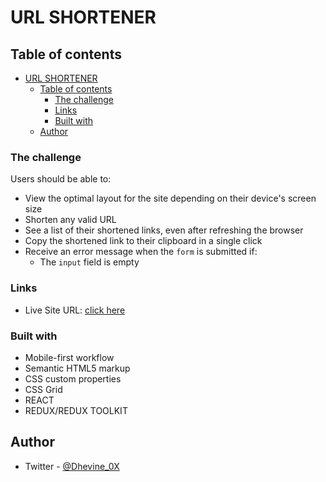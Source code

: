 # URL SHORTENER

## Table of contents

- [URL SHORTENER](#url-shortener)
  - [Table of contents](#table-of-contents)
    - [The challenge](#the-challenge)
    - [Links](#links)
    - [Built with](#built-with)
  - [Author](#author)

### The challenge

Users should be able to:

- View the optimal layout for the site depending on their device's screen size
- Shorten any valid URL
- See a list of their shortened links, even after refreshing the browser
- Copy the shortened link to their clipboard in a single click
- Receive an error message when the `form` is submitted if:
  - The `input` field is empty

### Links

- Live Site URL: [click here]()

### Built with

- Mobile-first workflow
- Semantic HTML5 markup
- CSS custom properties
- CSS Grid
- REACT
- REDUX/REDUX TOOLKIT

## Author

- Twitter - [@Dhevine_0X](https://www.twitter.com/Dhevine_0X)
